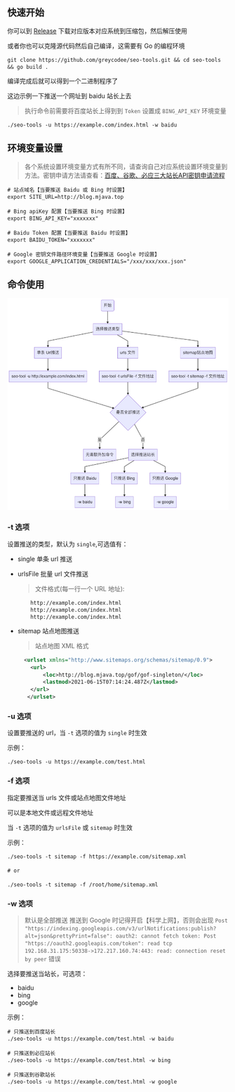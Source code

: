 ## 快速开始
你可以到 [Release](https://github.com/greycodee/seo-tools/releases/) 下载对应版本对应系统到压缩包，然后解压使用

或者你也可以克隆源代码然后自己编译，这需要有 Go 的编程环境
```shell
git clone https://github.com/greycodee/seo-tools.git && cd seo-tools && go build .
```
编译完成后就可以得到一个二进制程序了

这边示例一下推送一个网址到 baidu 站长上去
> 执行命令前需要将百度站长上得到到 `Token` 设置成 `BING_API_KEY` 环境变量
```shell
./seo-tools -u https://example.com/index.html -w baidu
```
## 环境变量设置
> 各个系统设置环境变量方式有所不同，请查询自己对应系统设置环境变量到方法。密钥申请方法请查看：[百度、谷歌、必应三大站长API密钥申请流程
](http://blog.mjava.top/tool/C334612CBDCE41E79F7EA6A2F3F4C10C/)
```shell
# 站点域名【当要推送 Baidu 或 Bing 时设置】
export SITE_URL=http://blog.mjava.top

# Bing apiKey 配置【当要推送 Bing 时设置】
export BING_API_KEY="xxxxxxx"

# Baidu Token 配置【当要推送 Baidu 时设置】
export BAIDU_TOKEN="xxxxxxx"

# Google 密钥文件路径环境变量【当要推送 Google 时设置】
export GOOGLE_APPLICATION_CREDENTIALS="/xxx/xxx/xxx.json"
```

## 命令使用

![命令使用图解](./flow.jpg)

### -t 选项
设置推送的类型，默认为 `single`,可选值有：
- single 单条 url 推送
- urlsFile 批量 url 文件推送

  > 文件格式(每一行一个 URL 地址):
  ```text
      http://example.com/index.html
      http://example.com/index.html
      http://example.com/index.html
  ```
- sitemap 站点地图推送
  > 站点地图 XML 格式
  ```xml
    <urlset xmlns="http://www.sitemaps.org/schemas/sitemap/0.9">
      <url>
          <loc>http://blog.mjava.top/gof/gof-singleton/</loc>
          <lastmod>2021-06-15T07:14:24.487Z</lastmod>
      </url>
     </urlset>
  ```

### -u 选项
设置要推送的 url，当 `-t` 选项的值为 `single` 时生效

示例：
```shell
./seo-tools -u https://example.com/test.html
```

### -f 选项
指定要推送当 urls 文件或站点地图文件地址

可以是本地文件或远程文件地址

当 `-t` 选项的值为 `urlsFile` 或 `sitemap` 时生效

示例：
```shell
./seo-tools -t sitemap -f https://example.com/sitemap.xml

# or

./seo-tools -t sitemap -f /root/home/sitemap.xml
```

### -w 选项
> 默认是全部推送
> 推送到 Google 时记得开启【科学上网】，否则会出现 `Post "https://indexing.googleapis.com/v3/urlNotifications:publish?alt=json&prettyPrint=false": oauth2: cannot fetch token: Post "https://oauth2.googleapis.com/token": read tcp 192.168.31.175:50338->172.217.160.74:443: read: connection reset by peer` 错误

选择要推送当站长，可选项：
- baidu
- bing
- google

示例：
```shell
# 只推送到百度站长
./seo-tools -u https://example.com/test.html -w baidu

# 只推送到必应站长
./seo-tools -u https://example.com/test.html -w bing

# 只推送到谷歌站长
./seo-tools -u https://example.com/test.html -w google
```
